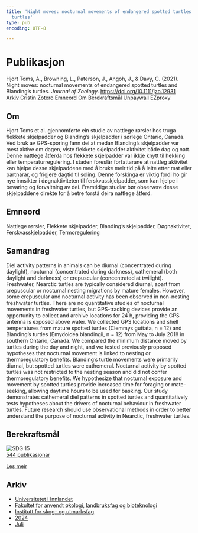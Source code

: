 ```yaml
---
title: 'Night moves: nocturnal movements of endangered spotted turtles and Blanding’s
  turtles'
type: pub
encoding: UTF-8

---
```

<h1>Publikasjon</h1>
<article id="csl-bib-container-JECGCGH5" class="csl-bib-container">
  <div class="csl-bib-body"> <div class="csl-entry">Hjort Toms, A., Browning, L., Paterson, J., Angoh, J., &#38; Davy, C. (2021). Night moves: nocturnal movements of endangered spotted turtles and Blanding’s turtles. <i>Journal of Zoology</i>. <a href="https://doi.org/10.1111/jzo.12931">https://doi.org/10.1111/jzo.12931</a></div> </div>
  <div class="csl-bib-buttons">
    <a href="#taxonomy-article-JECGCGH5" alt="archive" class="csl-bib-button">Arkiv</a>
    <a href="https://app.cristin.no/results/show.jsf?id=2280742" alt="Cristin" class="csl-bib-button">Cristin</a>
    <a href="http://zotero.org/groups/5881554/items/JECGCGH5" alt="Zotero" class="csl-bib-button">Zotero</a>
    <a href="#keywords-article-JECGCGH5" alt="keywords" class="csl-bib-button">Emneord</a>
    <a href="#about-article-JECGCGH5" alt="about_pub" class="csl-bib-button">Om</a>
    <a href="#sdg-article-JECGCGH5" alt="sdg" class="csl-bib-button">Berekraftsmål</a>
    <a href="https://doi.org/10.1111/jzo.12931" alt="Unpaywall" class="csl-bib-button">Unpaywall</a>
    <a href="https://doi.org/10.1111/jzo.12931" alt="EZproxy" class="csl-bib-button">EZproxy</a>
  </div>
  <div id="csl-bib-meta-container-JECGCGH5"></div>
</article>
<div id="csl-bib-meta-JECGCGH5" class="csl-bib-meta">
  <article id="about-article-JECGCGH5" class="about_pub-article">
    <h1>Om</h1>
    Hjort Toms et al. gjennomførte ein studie av nattlege rørsler hos truga flekkete skjelpadder og Blanding’s skjelpadder i sørlege Ontario, Canada. Ved bruk av GPS-sporing fann dei at medan Blanding’s skjelpadder var mest aktive om dagen, viste flekkete skjelpadder aktivitet både dag og natt. Denne nattlege åtferda hos flekkete skjelpadder var ikkje knytt til hekking eller temperaturregulering. I staden foreslår forfattarane at nattleg aktivitet kan hjelpe desse skjelpaddene med å bruke meir tid på å leite etter mat eller partnarar, og frigjere dagtid til soling. Denne forskinga er viktig fordi ho gir nye innsikter i døgnaktiviteten til ferskvasskjelpadder, som kan hjelpe i bevaring og forvaltning av dei. Framtidige studiar bør observere desse skjelpaddene direkte for å betre forstå deira nattlege åtferd.
  </article>
  <article id="keywords-article-JECGCGH5" class="keywords-article">
    <h1>Emneord</h1>
    Nattlege rørsler, Flekkete skjelpadder, Blanding’s skjelpadder, Døgnaktivitet, Ferskvasskjelpadder, Termoregulering
  </article>
  <article id="abstract-article-JECGCGH5" class="abstract-article">
    <h1>Samandrag</h1>
    Diel activity patterns in animals can be diurnal (concentrated during daylight), nocturnal (concentrated during darkness), cathemeral (both daylight and darkness) or crepuscular (concentrated at twilight). Freshwater, Nearctic turtles are typically considered diurnal, apart from crepuscular or nocturnal nesting migrations by mature females. However, some crepuscular and nocturnal activity has been observed in non-nesting freshwater turtles. There are no quantitative studies of nocturnal movements in freshwater turtles, but GPS-tracking devices provide an opportunity to collect and archive locations for 24 h, providing the GPS antenna is exposed above water. We collected GPS locations and shell temperatures from mature spotted turtles (Clemmys guttata, n = 12) and Blanding’s turtles (Emydoidea blandingii, n = 12) from May to July 2018 in southern Ontario, Canada. We compared the minimum distance moved by turtles during the day and night, and we tested previously proposed hypotheses that nocturnal movement is linked to nesting or thermoregulatory benefits. Blanding’s turtle movements were primarily diurnal, but spotted turtles were cathemeral. Nocturnal activity by spotted turtles was not restricted to the nesting season and did not confer thermoregulatory benefits. We hypothesize that nocturnal exposure and movement by spotted turtles provide increased time for foraging or mate-seeking, allowing daytime hours to be used for basking. Our study demonstrates cathemeral diel patterns in spotted turtles and quantitatively tests hypotheses about the drivers of nocturnal behaviour in freshwater turtles. Future research should use observational methods in order to better understand the purpose of nocturnal activity in Nearctic, freshwater turtles.
  </article>
  <article id="sdg-article-JECGCGH5" class="sdg-article">
    <h1>Berekraftsmål</h1>
    <div class="sdg-container"><div id="sdg15" class="sdg">
        <img src="{{< params subfolder >}}images/sdg/sdg15_nn.png" class="image" alt="SDG 15">
        <div class="sdg-overlay">
          <a href="{{< params subfolder >}}nn/archive/?sdg=15#archive" class="sdg-publication-count"><span>544</span> publikasjonar</a>
          <p><a href="https://fn.no/om-fn/fns-baerekraftsmaal/livet-paa-land?lang=nno-NO" class="sdg-read-more">Les meir</a></p>
        </div>
      </div></div>
  </article>
  <article id="taxonomy-article-JECGCGH5" class="taxonomy-article">
    <h1>Arkiv</h1>
    <ul>
      <li><a href="{{< params subfolder >}}nn/archive/?key=3DCRN523">Universitetet i Innlandet</a></li>
      <li><a href="{{< params subfolder >}}nn/archive/?key=T77LXH6D">Fakultet for anvendt økologi, landbruksfag og bioteknologi</a></li>
      <li><a href="{{< params subfolder >}}nn/archive/?key=7TRARPE3">Institutt for skog- og utmarksfag</a></li>
      <li><a href="{{< params subfolder >}}nn/archive/?key=A4XX8HDP">2024</a></li>
      <li><a href="{{< params subfolder >}}nn/archive/?key=XQSCGFIL">Juli</a></li>
    </ul>
  </article>
</div>
